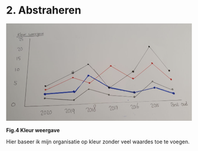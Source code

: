 # 2. Abstraheren

 

![](../.gitbook/assets/1%20%281%29.png)

**Fig.4 Kleur weergave**

Hier baseer ik mijn organisatie op kleur zonder veel waardes toe te voegen. 

